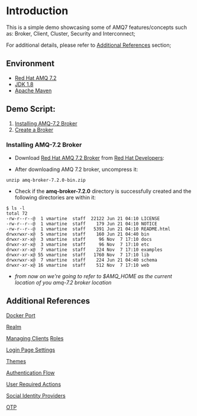# Introduction

This is a simple demo showcasing some of AMQ7 features/concepts such as: Broker, Client, Cluster, Security and Interconnect;

For additional details, please refer to [Additional References](#demo-additional-references) section;

## Environment

- [Red Hat AMQ 7.2](https://access.redhat.com/documentation/en-us/red_hat_amq/7.2/)
- [JDK 1.8](https://www.oracle.com/technetwork/java/javase/downloads/jdk8-downloads-2133151.html)
- [Apache Maven](https://maven.apache.org/)

## Demo Script:

1. [Installing AMQ-7.2 Broker](#demo-step-1)
2. [Create a Broker](#demo-step-2)

### Installing AMQ-7.2 Broker <a name="demo-step-1"></a>

* Download [Red Hat AMQ 7.2 Broker](https://developers.redhat.com/products/amq/download/) from [Red Hat Developers](https://developers.redhat.com/):

* After downloading AMQ 7.2 broker, uncompress it:

```
unzip amq-broker-7.2.0-bin.zip
```

* Check if the **amq-broker-7.2.0** directory is successfully created and the following directories are within it:

```
$ ls -l
total 72
-rw-r--r--@  1 vmartine  staff  22122 Jun 21 04:10 LICENSE
-rw-r--r--@  1 vmartine  staff    179 Jun 21 04:10 NOTICE
-rw-r--r--@  1 vmartine  staff   5391 Jun 21 04:10 README.html
drwxrwxr-x@  5 vmartine  staff    160 Jun 21 04:40 bin
drwxr-xr-x@  3 vmartine  staff     96 Nov  7 17:10 docs
drwxr-xr-x@  3 vmartine  staff     96 Nov  7 17:10 etc
drwxr-xr-x@  7 vmartine  staff    224 Nov  7 17:10 examples
drwxr-xr-x@ 55 vmartine  staff   1760 Nov  7 17:10 lib
drwxrwxr-x@  7 vmartine  staff    224 Jun 21 04:40 schema
drwxr-xr-x@ 16 vmartine  staff    512 Nov  7 17:10 web
```

  * *from now on we're going to refer to $AMQ_HOME as the current location of you amq-7.2 broker location* 



## Additional References <a name="demo-additional-references">

[Docker Port](https://docs.docker.com/engine/reference/commandline/port/)

[Realm](https://access.redhat.com/documentation/en-us/red_hat_single_sign-on/7.2/html-single/server_administration_guide/#the_master_realm)

[Managing Clients](https://access.redhat.com/documentation/en-us/red_hat_single_sign-on/7.2/html-single/server_administration_guide/#clients)
[Roles](https://access.redhat.com/documentation/en-us/red_hat_single_sign-on/7.2/html-single/server_administration_guide/#roles)

[Login Page Settings](https://access.redhat.com/documentation/en-us/red_hat_single_sign-on/7.2/html-single/server_administration_guide/#login_page_settings)

[Themes](https://access.redhat.com/documentation/en-us/red_hat_single_sign-on/7.2/html-single/server_administration_guide/#themes)

[Authentication Flow](https://access.redhat.com/documentation/en-us/red_hat_single_sign-on/7.2/html-single/server_administration_guide/#authentication-flows)

[User Required Actions](https://access.redhat.com/documentation/en-us/red_hat_single_sign-on/7.2/html-single/server_administration_guide/#required_actions)

[Social Identity Providers](https://access.redhat.com/documentation/en-us/red_hat_single_sign-on/7.2/html-single/server_administration_guide/#social_identity_providers)

[OTP](https://access.redhat.com/documentation/en-us/red_hat_single_sign-on/7.2/html-single/server_administration_guide/#otp_policies)
